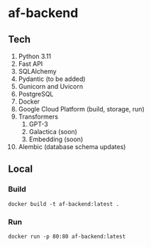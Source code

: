# af-backend

## Tech

1. Python 3.11
2. Fast API
3. SQLAlchemy
4. Pydantic (to be added)
5. Gunicorn and Uvicorn
6. PostgreSQL
7. Docker
8. Google Cloud Platform (build, storage, run)
9. Transformers
   1. GPT-3
   2. Galactica (soon)
   3. Embedding (soon)
10. Alembic (database schema updates)


## Local

### Build

```commandline
docker build -t af-backend:latest .
```

### Run

```commandline
docker run -p 80:80 af-backend:latest
```
